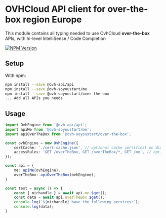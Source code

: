 # OVHCloud API client for **over-the-box** region Europe

This module contains all typing needed to use OvhCloud **over-the-box** APIs, with hi-level IntelliSense / Code Completion

[![NPM Version](https://img.shields.io/npm/v/@ovh-soyoustart/over-the-box.svg?style=flat)](https://www.npmjs.org/package/@ovh-soyoustart/over-the-box)

## Setup

With npm:

```bash
npm install --save @ovh-api/api
npm install --save @ovh-soyoustart/me
npm install --save @ovh-soyoustart/over-the-box
... Add all APIs you needs
```

## Usage

```typescript
import OvhEngine from '@ovh-api/api';
import apiMe from '@ovh-soyoustart/me';
import apiOverTheBox from '@ovh-soyoustart/over-the-box';

const ovhEngine = new OvhEngine({ 
    certCache: './cert-cache.json', // optional cache certificat on disk.
    accessRules: 'GET /overTheBox, GET /overTheBox/*, GET /me', // optional limit the requested privileges.
});

const api = {
    me: apiMe(ovhEngine),
    overTheBox: apiOverTheBox(ovhEngine),
}

const test = async () => {
    const { nichandle } = await api.me.$get();
    const data = await api.overTheBox.$get();
    console.log(`${nichandle} have the following services:`);
    console.log(data);
}
```
